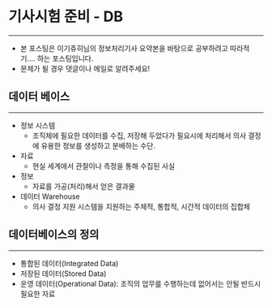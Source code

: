# 기사시험 준비 - DB
-------------------------------------

- 본 포스팅은 이기쥬히님의 정보처리기사 요약본을 바탕으로 공부하려고 따라적기.... 하는 포스팅입니다. 
- 문제가 될 경우 댓글이나 메일로 알려주세요! 

## 데이터 베이스 
--------------------------------------------
* 정보 시스템
    * 조직체에 필요한 데이터를 수집, 저장해 두었다가 필요시에 처리해서 의사 결정에 유용한 정보를 생성하고 분배하는 수단. 
* 자료 
    * 현실 세계에서 관찰이나 측정을 통해 수집된 사실
* 정보
    * 자료를 가공(처리)해서 얻은 결과물 
* 데이터 Warehouse
    * 의사 결정 지원 시스템을 지원하는 주체적, 통합적, 시간적 데이터의 집합체 
    
## 데이터베이스의 정의 
-----------------------------------------------

* 통합된 데이터(Integrated Data)
* 저장된 데이터(Stored Data)
* 운영 데이터(Operational Data): 조직의 업무를 수행하는데 없어서는 안될 반드시 필요한 자료 
